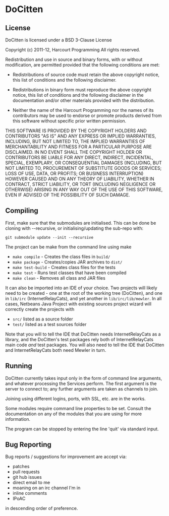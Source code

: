 DoCitten
========

License
-------

DoCitten is licensed under a BSD 3-Clause License

Copyright (c) 2011-12, Harcourt Programming
All rights reserved.

Redistribution and use in source and binary forms, with or without modification,
are permitted provided that the following conditions are met:

 - Redistributions of source code must retain the above copyright notice,
 this list of conditions and the following disclaimer.

 - Redistributions in binary form must reproduce the above copyright notice,
 this list of conditions and the following disclaimer in the documentation
 and/or other materials provided with the distribution.

 - Neither the name of the Harcourt Programming nor the names of its
 contributors may be used to endorse or promote products derived from this
 software without specific prior written permission.

THIS SOFTWARE IS PROVIDED BY THE COPYRIGHT HOLDERS AND CONTRIBUTORS "AS IS" AND
ANY EXPRESS OR IMPLIED WARRANTIES, INCLUDING, BUT NOT LIMITED TO, THE IMPLIED
WARRANTIES OF MERCHANTABILITY AND FITNESS FOR A PARTICULAR PURPOSE ARE DISCLAIMED.
IN NO EVENT SHALL THE COPYRIGHT HOLDER OR CONTRIBUTORS BE LIABLE FOR ANY DIRECT,
INDIRECT, INCIDENTAL, SPECIAL, EXEMPLARY, OR CONSEQUENTIAL DAMAGES (INCLUDING,
BUT NOT LIMITED TO, PROCUREMENT OF SUBSTITUTE GOODS OR SERVICES; LOSS OF USE,
DATA, OR PROFITS; OR BUSINESS INTERRUPTION) HOWEVER CAUSED AND ON ANY THEORY OF
LIABILITY, WHETHER IN CONTRACT, STRICT LIABILITY, OR TORT (INCLUDING NEGLIGENCE
OR OTHERWISE) ARISING IN ANY WAY OUT OF THE USE OF THIS SOFTWARE, EVEN IF
ADVISED OF THE POSSIBILITY OF SUCH DAMAGE.

Compiling
---------

First, make sure that the submodules are initialised. This can be done be cloning
with --recursive, or initialising/updating the sub-repo with:

    git submodule update --init --recursive

The project can be make from the command line using
make

- ```make compile```    - Creates the class files in ```build/```
- ```make package```    - Creates/copies JAR archives to ```dist/```
- ```make test-build``` - Creates class files for the tests
- ```make test```       - Runs test classes that have been compiled
- ```make clean```      - Removes all class and JAR files

It can also be imported into an IDE of your choice.
Two projects will likely need to be created - one at the root of the working
tree (DoCitten), and one in ```lib/irc``` (InternetRelayCats), and yet
another in ```lib/irc/lib/mewler```.
In all cases, Netbeans Java Project with existing sources project wizard
will correctly create the projects with

- ```src/``` listed as a source folder
- ```test/``` listed as a test sources folder

Note that you will to tell the IDE that DoCitten needs InternetRelayCats as a
library, and the DoCitten's test packages rely both of InternetRelayCats main
code _and_ test packages. You will also need to tell the IDE that DoCitten and
InternetRelayCats both need Mewler in turn.

Running
-------

DoCitten currently takes input only in the form of command line arguments, and
whatever processing the Services perform.
The first argument is the server to connect to; any further arguments are taken
as channels to join.

Joining using different logins, ports, with SSL, etc. are in the works.

Some modules require command line properties to be set. Consult the
documentation on any of the modules that you are using for more information.

The program can be stopped by entering the line 'quit' via standard input.

Bug Reporting
-------------

Bug reports / suggestions for improvement are accept via:

- patches
- pull requests
- git hub issues
- direct email to me
- moaning on an irc channel I'm in
- inline comments
- IPoAC

in descending order of preference.

